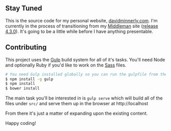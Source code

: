 ## Stay Tuned

This is the source code for my personal website, [davidminnerly.com](http://davidminnerly.com). I'm currently in the process of transitioning from my [Middleman](http://middlemanapp.com) site ([release 4.3.0](https://github.com/VoxelDavid/voxeldavid-website/releases/tag/v4.3.0)). It's going to be a little while before I have anything presentable.

## Contributing

This project uses the [Gulp](http://gulpjs.com) build system for all of it's tasks. You'll need Node and optionally Ruby if you'd like to work on the [Sass](http://sass-lang.com) files.

```bash
# You need Gulp installed globally so you can run the gulpfile from the command line.
$ npm install -g gulp
$ npm install
$ bower install
```

The main task you'll be interested in is `gulp serve` which will build all of the files under `src/` and serve them up in the browser at http://localhost

From there it's just a matter of expanding upon the existing content.

Happy coding!
